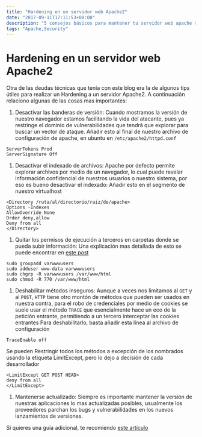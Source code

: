 ```yaml
---
title: "Hardening en un servidor web Apache2"
date: "2017-09-11T17:11:53+00:00"
description: "5 consejos básicos para mantener tu servidor web apache mas lejos de los atacantes"
tags: "Apache,Security"
---
```

# Hardening en un servidor web Apache2

Otra de las deudas técnicas que tenía con este blog era la de algunos tips útiles para realizar un Hardening a un servidor Apache2. A continuación relaciono algunas de las cosas mas importantes:

1. Desactivar las banderas de versión:
  Cuando mostramos la versión de nuestro navegador estamos facilitando la vida del atacante, pues ya restringe el dominio de vulnerabilidades que tendrá que explorar para buscar un vector de ataque.
  Añadir esto al final de nuestro archivo de configuración de apache, en ubuntu en `/etc/apache2/httpd.conf`
  ```
ServerTokens Prod
ServerSignature Off 
  ```

1. Desactivar el indexado de archivos:
  Apache por defecto permite explorar archivos por medio de un navegador, lo cual puede revelar información confidencial de nuestros usuarios o nuestro sistema, por eso es bueno desactivar el indexado:
  Añadir esto en el segmento de nuestro virtualhost
  ```
<Directory /ruta/al/directorio/raiz/de/apache>    
Options -Indexes    
AllowOverride None    
Order deny,allow    
Deny from all    
</Directory>
  ```
1. Quitar los permisos de ejecución a terceros en carpetas donde se pueda subir información:
  Una explicación mas detallada de esto se puede encontrar en [este post](http://blog.contraslash.com/problemas-subiendo-archivos-en-produccion-en-djang/)
  ```
sudo groupadd varwwwusers  
sudo adduser www-data varwwwusers  
sudo chgrp -R varwwwusers /var/www/html  
sudo chmod -R 770 /var/www/html  
  ```
1. Deshabilitar métodos inseguros:
  Aunque a veces nos limitamos al `GET` y al `POST`, `HTTP` tiene otro montón de métodos que pueden ser usados en nuestra contra, para el robo de credenciales por medio de cookies se suele usar el método `TRACE` que esencialmente hace un eco de la petición entrante, permitiendo a un tercero interceptar las cookies entrantes
  Para deshabilitarlo, basta añadir esta línea al archivo de configuración
  ```
TraceEnable off
  ```
  Se pueden Restringir todos los métodos a excepción de los nombrados usando la etiqueta LimitExcept, pero lo dejo a decisión de cada desarrollador
  ```
<LimitExcept GET POST HEAD>
deny from all
</LimitExcept>
  ```
1. Mantenerse actualizado:
  Siempre es importante mantener la versión de nuestras aplicaciones lo mas actualizadas posibles, usualmente los proveedores parchan los bugs y vulnerabilidades en los nuevos lanzamientos de versiones.

Si quieres una guía adicional, te recomiendo [este artículo](https://geekflare.com/apache-web-server-hardening-security/)

